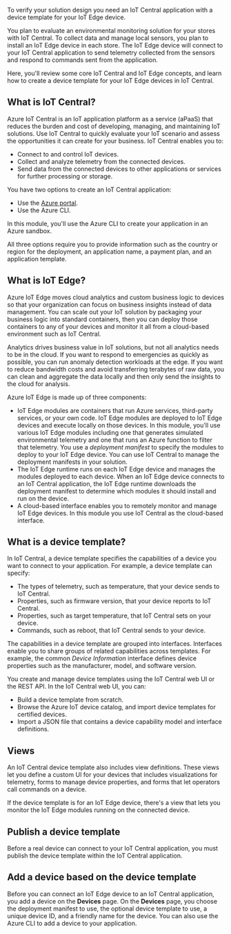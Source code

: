 To verify your solution design you need an IoT Central application with a device template for your IoT Edge device.

You plan to evaluate an environmental monitoring solution for your stores with IoT Central. To collect data and manage local sensors, you plan to install an IoT Edge device in each store. The IoT Edge device will connect to your IoT Central application to send telemetry collected from the sensors and respond to commands sent from the application.

Here, you'll review some core IoT Central and IoT Edge concepts, and learn how to create a device template for your IoT Edge devices in IoT Central.

## What is IoT Central?

Azure IoT Central is an IoT application platform as a service (aPaaS) that reduces the burden and cost of developing, managing, and maintaining IoT solutions. Use IoT Central to quickly evaluate your IoT scenario and assess the opportunities it can create for your business. IoT Central enables you to:

- Connect to and control IoT devices.
- Collect and analyze telemetry from the connected devices.
- Send data from the connected devices to other applications or services for further processing or storage.

You have two options to create an IoT Central application:

- Use the [Azure portal](https://portal.azure.com/).
- Use the Azure CLI.

In this module, you'll use the Azure CLI to create your application in an Azure sandbox.

All three options require you to provide information such as the country or region for the deployment, an application name, a payment plan, and an application template.

## What is IoT Edge?

Azure IoT Edge moves cloud analytics and custom business logic to devices so that your organization can focus on business insights instead of data management. You can scale out your IoT solution by packaging your business logic into standard containers, then you can deploy those containers to any of your devices and monitor it all from a cloud-based environment such as IoT Central.

Analytics drives business value in IoT solutions, but not all analytics needs to be in the cloud. If you want to respond to emergencies as quickly as possible, you can run anomaly detection workloads at the edge. If you want to reduce bandwidth costs and avoid transferring terabytes of raw data, you can clean and aggregate the data locally and then only send the insights to the cloud for analysis.

Azure IoT Edge is made up of three components:

- IoT Edge modules are containers that run Azure services, third-party services, or your own code. IoT Edge modules are deployed to IoT Edge devices and execute locally on those devices. In this module, you'll use various IoT Edge modules including one that generates simulated environmental telemetry and one that runs an Azure function to filter that telemetry. You use a *deployment manifest* to specify the modules to deploy to your IoT Edge device. You can use IoT Central to manage the deployment manifests in your solution.
- The IoT Edge runtime runs on each IoT Edge device and manages the modules deployed to each device. When an IoT Edge device connects to an IoT Central application, the IoT Edge runtime downloads the deployment manifest to determine which modules it should install and run on the device.
- A cloud-based interface enables you to remotely monitor and manage IoT Edge devices. In this module you use IoT Central as the cloud-based interface.

## What is a device template?

In IoT Central, a device template specifies the capabilities of a device you want to connect to your application. For example, a device template can specify:

- The types of telemetry, such as temperature, that your device sends to IoT Central.
- Properties, such as firmware version, that your device reports to IoT Central.
- Properties, such as target temperature, that IoT Central sets on your device.
- Commands, such as reboot, that IoT Central sends to your device.

The capabilities in a device template are grouped into interfaces. Interfaces enable you to share groups of related capabilities across templates. For example, the common *Device Information* interface defines device properties such as the manufacturer, model, and software version.

You create and manage device templates using the IoT Central web UI or the REST API. In the IoT Central web UI, you can:

- Build a device template from scratch.
- Browse the Azure IoT device catalog, and import device templates for certified devices.
- Import a JSON file that contains a device capability model and interface definitions.

## Views

An IoT Central device template also includes view definitions. These views let you define a custom UI for your devices that includes visualizations for telemetry, forms to manage device properties, and forms that let operators call commands on a device.

If the device template is for an IoT Edge device, there's a view that lets you monitor the IoT Edge modules running on the connected device.

## Publish a device template

Before a real device can connect to your IoT Central application, you must publish the device template within the IoT Central application.

## Add a device based on the device template

Before you can connect an IoT Edge device to an IoT Central application, you add a device on the **Devices** page. On the **Devices** page, you choose the deployment manifest to use, the optional device template to use, a unique device ID, and a friendly name for the device. You can also use the Azure CLI to add a device to your application.
